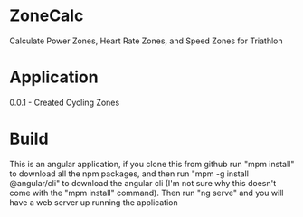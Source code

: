 # ZoneCalc
Calculate Power Zones, Heart Rate Zones, and Speed Zones for Triathlon


# Application
0.0.1  -  Created Cycling Zones

# Build
This is an angular application, if you clone this from github run "mpm install" to download all the npm packages, and then run "mpm -g install @angular/cli" to download the angular cli (I'm not sure why this doesn't come with the "mpm install" command).  Then run "ng serve" and you will have a web server up running the application 